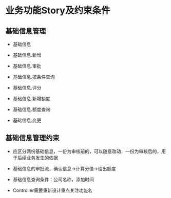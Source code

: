 # 业务功能Story及约束条件

## 基础信息管理

* 基础信息

* 基础信息.新增

* 基础信息.审批

* 基础信息.按条件查询

* 基础信息.评分

* 基础信息.新增额度

* 基础信息.额度查询

* 基础信息.变更

## 基础信息管理约束

* 应区分两份基础信息，一份为审核前的，可以随意改动，一份为审核后的，用于后续业务发生的依据

* 基础信息的审批流，确认信息->计算分值->给出额度

* 基础信息查询条件：公司名称，添加时间

* Controller需要重新设计重点关注功能名